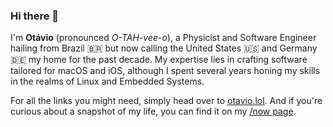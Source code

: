 ### Hi there 👋

I'm **Otávio** (pronounced *O-TAH-vee-o*), a Physicist and Software Engineer hailing from Brazil 🇧🇷 but now calling the United States 🇺🇸 and Germany 🇩🇪 my home for the past decade. My expertise lies in crafting software tailored for macOS and iOS, although I spent several years honing my skills in the realms of Linux and Embedded Systems.

For all the links you might need, simply head over to [otavio.lol](http://otavio.lol). And if you're curious about a snapshot of my life, you can find it on my [/now page](http://otavio.lol/now).

<!--
- 🔭 I’m currently working on ...
- 🌱 I’m currently learning ...
- 👯 I’m looking to collaborate on ...
- 🤔 I’m looking for help with ...
- 💬 Ask me about ...
- 📫 How to reach me: ...
- 😄 Pronouns: ...
- ⚡ Fun fact: ...
-->
